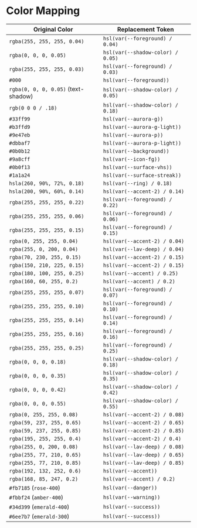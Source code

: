 # Color Mapping

| Original Color | Replacement Token |
| --- | --- |
| `rgba(255, 255, 255, 0.04)` | `hsl(var(--foreground) / 0.04)` |
| `rgba(0, 0, 0, 0.05)` | `hsl(var(--shadow-color) / 0.05)` |
| `rgba(255, 255, 255, 0.03)` | `hsl(var(--foreground) / 0.03)` |
| `#000` | `hsl(var(--foreground))` |
| `rgba(0, 0, 0, 0.05)` (text-shadow) | `hsl(var(--shadow-color) / 0.05)` |
| `rgb(0 0 0 / .18)` | `hsl(var(--shadow-color) / 0.18)` |
| `#33ff99` | `hsl(var(--aurora-g))` |
| `#b3ffd9` | `hsl(var(--aurora-g-light))` |
| `#9e47eb` | `hsl(var(--aurora-p))` |
| `#dbbaf7` | `hsl(var(--aurora-p-light))` |
| `#0b0b12` | `hsl(var(--background))` |
| `#9a8cff` | `hsl(var(--icon-fg))` |
| `#0b0f13` | `hsl(var(--surface-vhs))` |
| `#1a1a24` | `hsl(var(--surface-streak))` |
| `hsla(260, 90%, 72%, 0.18)` | `hsl(var(--ring) / 0.18)` |
| `hsla(200, 90%, 60%, 0.14)` | `hsl(var(--accent-2) / 0.14)` |
| `rgba(255, 255, 255, 0.22)` | `hsl(var(--foreground) / 0.22)` |
| `rgba(255, 255, 255, 0.06)` | `hsl(var(--foreground) / 0.06)` |
| `rgba(255, 255, 255, 0.15)` | `hsl(var(--foreground) / 0.15)` |
| `rgba(0, 255, 255, 0.04)` | `hsl(var(--accent-2) / 0.04)` |
| `rgba(255, 0, 200, 0.04)` | `hsl(var(--lav-deep) / 0.04)` |
| `rgba(70, 230, 255, 0.15)` | `hsl(var(--accent-2) / 0.15)` |
| `rgba(150, 210, 225, 0.15)` | `hsl(var(--accent-2) / 0.15)` |
| `rgba(180, 100, 255, 0.25)` | `hsl(var(--accent) / 0.25)` |
| `rgba(160, 60, 255, 0.2)` | `hsl(var(--accent) / 0.2)` |
| `rgba(255, 255, 255, 0.07)` | `hsl(var(--foreground) / 0.07)` |
| `rgba(255, 255, 255, 0.10)` | `hsl(var(--foreground) / 0.10)` |
| `rgba(255, 255, 255, 0.14)` | `hsl(var(--foreground) / 0.14)` |
| `rgba(255, 255, 255, 0.16)` | `hsl(var(--foreground) / 0.16)` |
| `rgba(255, 255, 255, 0.25)` | `hsl(var(--foreground) / 0.25)` |
| `rgba(0, 0, 0, 0.18)` | `hsl(var(--shadow-color) / 0.18)` |
| `rgba(0, 0, 0, 0.35)` | `hsl(var(--shadow-color) / 0.35)` |
| `rgba(0, 0, 0, 0.42)` | `hsl(var(--shadow-color) / 0.42)` |
| `rgba(0, 0, 0, 0.55)` | `hsl(var(--shadow-color) / 0.55)` |
| `rgba(0, 255, 255, 0.08)` | `hsl(var(--accent-2) / 0.08)` |
| `rgba(59, 237, 255, 0.65)` | `hsl(var(--accent-2) / 0.65)` |
| `rgba(59, 237, 255, 0.85)` | `hsl(var(--accent-2) / 0.85)` |
| `rgba(195, 255, 255, 0.4)` | `hsl(var(--accent-2) / 0.4)` |
| `rgba(255, 0, 200, 0.08)` | `hsl(var(--lav-deep) / 0.08)` |
| `rgba(255, 77, 210, 0.65)` | `hsl(var(--lav-deep) / 0.65)` |
| `rgba(255, 77, 210, 0.85)` | `hsl(var(--lav-deep) / 0.85)` |
| `rgba(192, 132, 252, 0.6)` | `hsl(var(--accent))` |
| `rgba(168, 85, 247, 0.2)` | `hsl(var(--accent) / 0.2)` |
| `#fb7185` (`rose-400`) | `hsl(var(--danger))` |
| `#fbbf24` (`amber-400`) | `hsl(var(--warning))` |
| `#34d399` (`emerald-400`) | `hsl(var(--success))` |
| `#6ee7b7` (`emerald-300`) | `hsl(var(--success))` |
